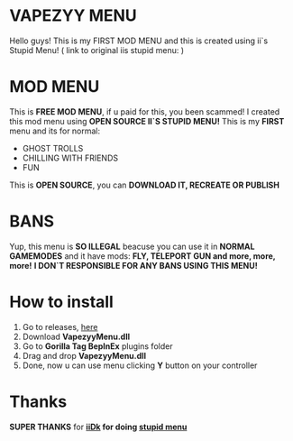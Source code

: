 # VAPEZYY MENU

Hello guys! This is my FIRST MOD MENU and this is created using ii`s Stupid Menu!
( link to original iis stupid menu: )

# MOD MENU

This is **FREE MOD MENU**, if u paid for this, you been scammed!
I created this mod menu using **OPEN SOURCE II`S STUPID MENU!** This is my **FIRST** menu and its for normal:
- GHOST TROLLS
- CHILLING WITH FRIENDS
- FUN

This is **OPEN SOURCE**, you can **DOWNLOAD IT, RECREATE OR PUBLISH**

# BANS

Yup, this menu is **SO ILLEGAL** beacuse you can use it in **NORMAL GAMEMODES** and it have mods: **FLY, TELEPORT GUN and more, more, more!**
**I DON`T RESPONSIBLE FOR ANY BANS USING THIS MENU!**

# How to install

1. Go to releases, [here](https://github.com/Vapezyy/VapezyyMenu/releases/latest)
2. Download **VapezyyMenu.dll**
3. Go to **Gorilla Tag BepInEx** plugins folder
4. Drag and drop **VapezyyMenu.dll**
5. Done, now u can use menu clicking **Y** button on your controller

# Thanks

**SUPER THANKS** for **[iiDk](https://linktr.ee/iiWasHere) for doing [stupid menu](https://github.com/iiDk-the-actual/iis.Stupid.Menu)**